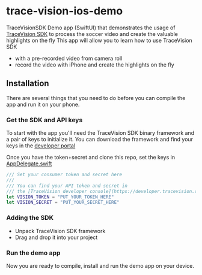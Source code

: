 # trace-vision-ios-demo
TraceVisionSDK Demo app (SwiftUI) that demonstrates the usage of [TraceVision SDK](https://tracevision.com) to process the soccer video and create the valuable highlights on the fly
This app will allow you to learn how to use TraceVision SDK

- with a pre-recorded video from camera roll
- record the video with iPhone and create the highlights on the fly

## Installation

There are several things that you need to do before you can compile the app and run it on your phone.

### Get the SDK and API keys

To start with the app you'll need the TraceVision SDK binary framework and a pair of keys to initialize it.
You can download the framework and find your keys in the [developer portal](https://developer.tracevision.com)

Once you have the token+secret and clone this repo, set the keys in [AppDelegate.swift](TraceVisionDemo/TraceVisionDemo/AppDelegate.swift#L19) 

```swift
/// Set your consumer token and secret here
///
/// You can find your API token and secret in
/// the [TraceVision developer console](https://developer.tracevision.com).
let VISION_TOKEN = "PUT_YOUR_TOKEN_HERE"
let VISION_SECRET = "PUT_YOUR_SECRET_HERE"
```

### Adding the SDK

- Unpack TraceVision SDK framework
- Drag and drop it into your project

### Run the demo app

Now you are ready to compile, install and run the demo app on your device.


